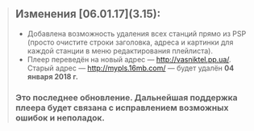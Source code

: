 > ## Изменения \[06.01.17](3.15):
>
> - Добавлена возможность удаления всех станций прямо из PSP
>   (просто очистите строки заголовка, адреса и картинки для каждой станции в меню редактирования плейлиста).
> - Плеер переведён на новый адрес — http://vasniktel.pp.ua/. Старый адрес — http://mypls.16mb.com/ — будет удалён **04 января 2018 г.**
>
>### Это последнее обновление. Дальнейшая поддержка плеера будет связана с исправлением возможных ошибок и неполадок.
